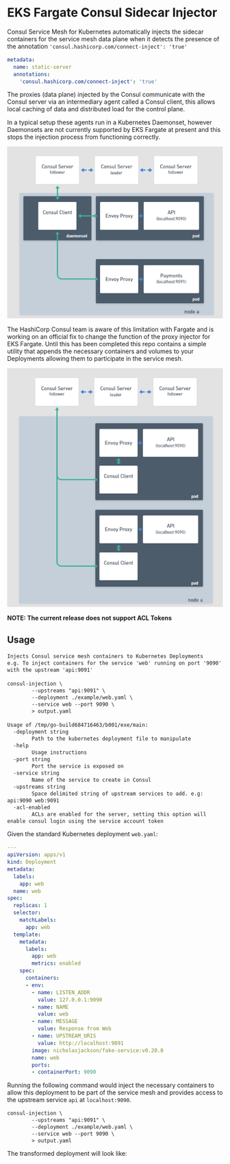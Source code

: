 # EKS Fargate Consul Sidecar Injector

Consul Service Mesh for Kubernetes automatically injects the sidecar containers for the service mesh data plane when it detects the presence
of the annotation `'consul.hashicorp.com/connect-inject': 'true'`

```yaml
metadata:
  name: static-server
  annotations:
    'consul.hashicorp.com/connect-inject': 'true'
```

The proxies (data plane) injected by the Consul communicate with the Consul server via an intermediary agent called a Consul client, this allows
local caching of data and distributed load for the control plane. 

In a typical setup these agents run in a Kubernetes Daemonset, however Daemonsets are not currently supported by EKS Fargate at present and
this stops the injection process from functioning correctly. 

![](./images/consul_1.png)

The HashiCorp Consul team is aware of this limitation with Fargate and is working on an official fix to change the function of the proxy injector
for EKS Fargate. Until this has been completed this repo contains a simple utility that appends the necessary containers and volumes to your Deployments
allowing them to participate in the service mesh.  

![](./images/consul_2.png)

**NOTE: The current release does not support ACL Tokens**

## Usage

```
Injects Consul service mesh containers to Kubernetes Deployments
e.g. To inject containers for the service 'web' running on port '9090' with the upstream 'api:9091'

consul-injection \
        --upstreams "api:9091" \
        --deployment ./example/web.yaml \
        --service web --port 9090 \
        > output.yaml

Usage of /tmp/go-build684716463/b001/exe/main:
  -deployment string
        Path to the kubernetes deployment file to manipulate
  -help
        Usage instructions
  -port string
        Port the service is exposed on
  -service string
        Name of the service to create in Consul
  -upstreams string
        Space delimited string of upstream services to add. e.g: api:9090 web:9091
  -acl-enabled
        ACLs are enabled for the server, setting this option will enable consul login using the service account token
```

Given the standard Kubernetes deployment `web.yaml`:

```yaml
---
apiVersion: apps/v1
kind: Deployment
metadata:
  labels:
    app: web
  name: web
spec:
  replicas: 1
  selector:
    matchLabels:
      app: web
  template:
    metadata:
      labels:
        app: web
        metrics: enabled
    spec:
      containers:
      - env:
        - name: LISTEN_ADDR
          value: 127.0.0.1:9090
        - name: NAME
          value: web
        - name: MESSAGE
          value: Response from Web
        - name: UPSTREAM_URIS
          value: http://localhost:9091
        image: nicholasjackson/fake-service:v0.20.0
        name: web
        ports:
        - containerPort: 9090
```

Running the following command would inject the necessary containers to allow this deployment to be part of the service mesh
and provides access to the upstream service `api` at `localhost:9090`.

```shell
consul-injection \
        --upstreams "api:9091" \
        --deployment ./example/web.yaml \
        --service web --port 9090 \
        > output.yaml
```

The transformed deployment will look like:

```yaml

```
